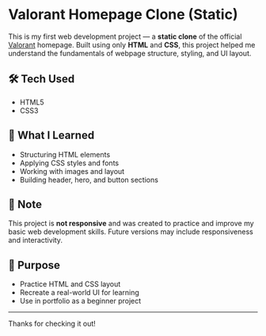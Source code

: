 # Valorant Homepage Clone (Static)

This is my first web development project — a **static clone** of the official [Valorant](https://playvalorant.com/) homepage. Built using only **HTML** and **CSS**, this project helped me understand the fundamentals of webpage structure, styling, and UI layout.

## 🛠️ Tech Used
- HTML5
- CSS3

## 🧠 What I Learned
- Structuring HTML elements
- Applying CSS styles and fonts
- Working with images and layout
- Building header, hero, and button sections

## 🚫 Note
This project is **not responsive** and was created to practice and improve my basic web development skills. Future versions may include responsiveness and interactivity.

## 📌 Purpose
- Practice HTML and CSS layout
- Recreate a real-world UI for learning
- Use in portfolio as a beginner project

---

Thanks for checking it out!
